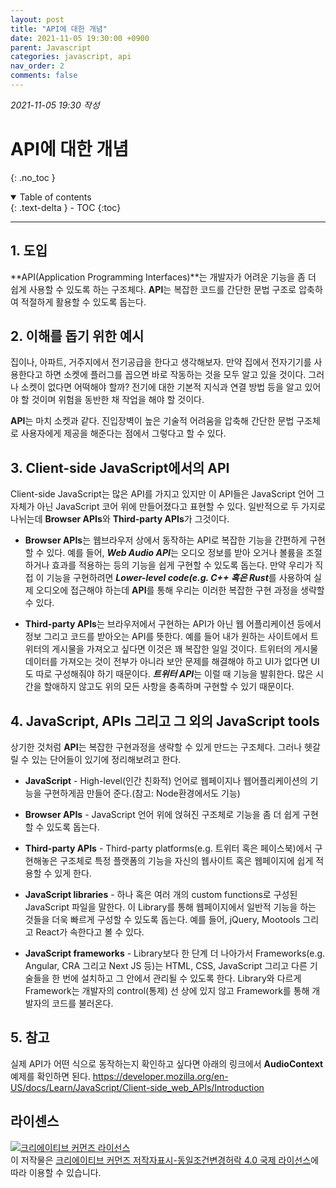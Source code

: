 ```yaml
---
layout: post
title: "API에 대한 개념"
date: 2021-11-05 19:30:00 +0900
parent: Javascript
categories: javascript, api
nav_order: 2
comments: false
---
```


*2021-11-05 19:30 작성*

# API에 대한 개념
{: .no_toc }

<details open markdown="block">
  <summary>
    Table of contents
  </summary>
  {: .text-delta }
- TOC
{:toc}
</details>

---

## 1. 도입

**API(Application Programming Interfaces)**는 개발자가 어려운 기능을 좀 더 쉽게 사용할 수 있도록 하는 구조체다. **API**는 복잡한 코드를 간단한 문법 구조로 압축하여 적절하게 활용할 수 있도록 돕는다.

## 2. 이해를 돕기 위한 예시

집이나, 아파트, 거주지에서 전기공급을 한다고 생각해보자. 만약 집에서 전자기기를 사용한다고 하면 소켓에 플러그를 꼽으면 바로 작동하는 것을 모두 알고 있을 것이다. 그러나 소켓이 없다면 어떡해야 할까? 전기에 대한 기본적 지식과 연결 방법 등을 알고 있어야 할 것이며 위험을 동반한 채 작업을 해야 할 것이다.

**API**는 마치 소켓과 같다. 진입장벽이 높은 기술적 어려움을 압축해 간단한 문법 구조체로 사용자에게 제공을 해준다는 점에서 그렇다고 할 수 있다.

## 3. Client-side JavaScript에서의 API

Client-side JavaScript는 많은 API를 가지고 있지만 이 API들은 JavaScript 언어 그 자체가 아닌 JavaScript 코어 위에 만들어졌다고 표현할 수 있다. 일반적으로 두 가지로 나뉘는데 **Browser APIs**와 **Third-party APIs**가 그것이다.

* **Browser APIs**는 웹브라우저 상에서 동작하는 API로 복잡한 기능을 간편하게 구현할 수 있다. 예를 들어, ***Web Audio API***는 오디오 정보를 받아 오거나 볼륨을 조절하거나 효과를 적용하는 등의 기능을 쉽게 구현할 수 있도록 돕는다. 만약 우리가 직접 이 기능을 구현하려면 ***Lower-level code(e.g. C++ 혹은 Rust***를 사용하여 실제 오디오에 접근해야 하는데 **API**를 통해 우리는 이러한 복잡한 구현 과정을 생략할 수 있다.

* **Third-party APIs**는 브라우저에서 구현하는 API가 아닌 웹 어플리케이션 등에서 정보 그리고 코드를 받아오는 API를 뜻한다. 예를 들어 내가 원하는 사이트에서 트위터의 게시물을 가져오고 싶다면 이것은 꽤 복잡한 일일 것이다. 트위터의 게시물 데이터를 가져오는 것이 전부가 아니라 보안 문제를 해결해야 하고 UI가 없다면 UI도 따로 구성해줘야 하기 때문이다. ***트위터 API***는 이럴 때 기능을 발휘한다. 많은 시간을 할애하지 않고도 위의 모든 사항을 충족하며 구현할 수 있기 때문이다.

## 4. JavaScript, APIs 그리고 그 외의 JavaScript tools

상기한 것처럼 **API**는 복잡한 구현과정을 생략할 수 있게 만드는 구조체다. 그러나 헷갈릴 수 있는 단어들이 있기에 정리해보려고 한다.

* **JavaScript** - High-level(인간 친화적) 언어로 웹페이지나 웹어플리케이션의 기능을 구현하게끔 만들어 준다.(참고: Node환경에서도 기능)

* **Browser APIs** - JavaScript 언어 위에 얹혀진 구조체로 기능을 좀 더 쉽게 구현할 수 있도록 돕는다.

* **Third-party APIs** - Third-party platforms(e.g. 트위터 혹은 페이스북)에서 구현해놓은 구조체로 특정 플랫폼의 기능을 자신의 웹사이트 혹은 웹페이지에 쉽게 적용할 수 있게 한다.

* **JavaScript libraries** - 하나 혹은 여러 개의 custom functions로 구성된 JavaScript 파일을 말한다. 이 Library를 통해 웹페이지에서 일반적 기능을 하는 것들을 더욱 빠르게 구성할 수 있도록 돕는다. 예를 들어, jQuery, Mootools 그리고 React가 속한다고 볼 수 있다.

* **JavaScript frameworks** - Library보다 한 단계 더 나아가서 Frameworks(e.g. Angular, CRA 그리고 Next JS 등)는 HTML, CSS, JavaScript 그리고 다른 기술들을 한 번에 설치하고 그 안에서 관리될 수 있도록 한다. Library와 다르게 Framework는 개발자의 control(통제) 선 상에 있지 않고 Framework를 통해 개발자의 코드를 불러온다.

## 5. 참고
실제 API가 어떤 식으로 동작하는지 확인하고 싶다면 아래의 링크에서 **AudioContext** 예제를 확인하면 된다.
<https://developer.mozilla.org/en-US/docs/Learn/JavaScript/Client-side_web_APIs/Introduction>

## 라이센스

<a rel="license" href="http://creativecommons.org/licenses/by-sa/4.0/"><img alt="크리에이티브 커먼즈 라이선스" style="border-width:0" src="https://i.creativecommons.org/l/by-sa/4.0/88x31.png" /></a><br />이 저작물은 <a rel="license" href="http://creativecommons.org/licenses/by-sa/4.0/">크리에이티브 커먼즈 저작자표시-동일조건변경허락 4.0 국제 라이선스</a>에 따라 이용할 수 있습니다.

<script src="https://utteranc.es/client.js"
        repo="mauvpark/mauvpark.github.io" 
        issue-term="pathname"
        theme="github-light"
        label="comment"
        crossorigin="anonymous"
        async>
</script>
